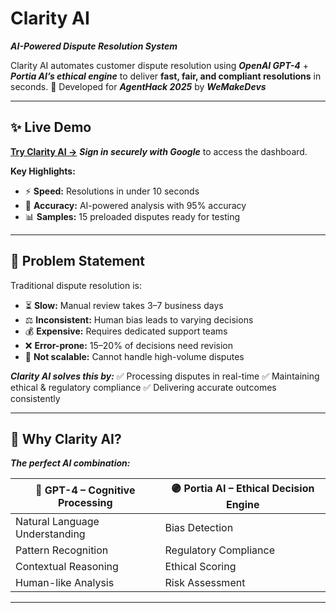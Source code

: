 
#  **Clarity AI**

***AI-Powered Dispute Resolution System***

Clarity AI automates customer dispute resolution using ***OpenAI GPT-4*** + ***Portia AI’s ethical engine*** to deliver **fast, fair, and compliant resolutions** in seconds.
🚀 Developed for ***AgentHack 2025*** by ***WeMakeDevs***

---

## ✨ **Live Demo**

[**Try Clarity AI →**](#)
***Sign in securely with Google*** to access the dashboard.

**Key Highlights:**

* ⚡ **Speed:** Resolutions in under 10 seconds
* 🤖 **Accuracy:** AI-powered analysis with 95% accuracy
* 📊 **Samples:** 15 preloaded disputes ready for testing

---

## 🎯 **Problem Statement**

Traditional dispute resolution is:

* ⏳ **Slow:** Manual review takes 3–7 business days
* ⚖️ **Inconsistent:** Human bias leads to varying decisions
* 💰 **Expensive:** Requires dedicated support teams
* ❌ **Error-prone:** 15–20% of decisions need revision
* 🚫 **Not scalable:** Cannot handle high-volume disputes

***Clarity AI solves this by:***
✅ Processing disputes in real-time
✅ Maintaining ethical & regulatory compliance
✅ Delivering accurate outcomes consistently

---

## 🧠 **Why Clarity AI?**

***The perfect AI combination:***

| 🔵 **GPT-4 – Cognitive Processing** | 🟣 **Portia AI – Ethical Decision Engine** |
| ----------------------------------- | ------------------------------------------ |
| Natural Language Understanding      | Bias Detection                             |
| Pattern Recognition                 | Regulatory Compliance                      |
| Contextual Reasoning                | Ethical Scoring                            |
| Human-like Analysis                 | Risk Assessment                            |

---

